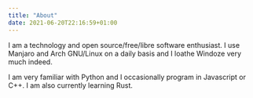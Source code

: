 ```yaml
---
title: "About"
date: 2021-06-20T22:16:59+01:00
---
```


I am a technology and open source/free/libre software enthusiast. I use Manjaro and Arch GNU/Linux on a daily basis and I loathe Windoze very much indeed.

I am very familiar with Python and I occasionally program in Javascript or C++. I am also currently learning Rust.

